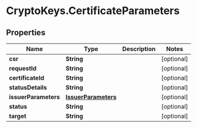 # CryptoKeys.CertificateParameters

## Properties
Name | Type | Description | Notes
------------ | ------------- | ------------- | -------------
**csr** | **String** |  | [optional] 
**requestId** | **String** |  | [optional] 
**certificateId** | **String** |  | [optional] 
**statusDetails** | **String** |  | [optional] 
**issuerParameters** | [**IssuerParameters**](IssuerParameters.md) |  | [optional] 
**status** | **String** |  | [optional] 
**target** | **String** |  | [optional] 


